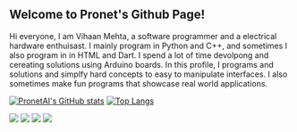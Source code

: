## Welcome to Pronet's Github Page!
Hi everyone, I am Vihaan Mehta, a software programmer and a electrical hardware enthuisast. I mainly program in Python and C++, and sometimes I also program in in HTML and Dart. I spend a lot of time devolpong and cereating solutions using Arduino boards. In this profile, I programs and solutions and simplfy hard concepts to easy to manipulate interfaces. I also sometimes make fun programs that showcase real world applications.

[![PronetAI's GitHub stats](https://github-readme-stats.vercel.app/api?username=PronetAI)](https://github.com/aaravdave/github-readme-stats)<img>
[![Top Langs](https://github-readme-stats.vercel.app/api/top-langs/?username=PronetAI&layout=compact)](https://github.com/PronetAI/github-readme-stats)

![](https://komarev.com/ghpvc/?username=PronetAI&color=red) 
![](https://img.shields.io/badge/OS-macOS&nbsp;11-informational?style=flat&logo=mac&logoColor=red&color=FF4545)
![](https://img.shields.io/badge/Editor-PyCharm&nbsp;-informational?style=flat&logo=pycharm&logoColor=red&color=FF4545)
![](https://img.shields.io/badge/Shell-Terminal-informational?style=flat&logo=terminal&logoColor=red&color=FF4545)
